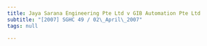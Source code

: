 ```yaml
---
title: Jaya Sarana Engineering Pte Ltd v GIB Automation Pte Ltd
subtitle: "[2007] SGHC 49 / 02\_April\_2007"
tags: null

---
```


